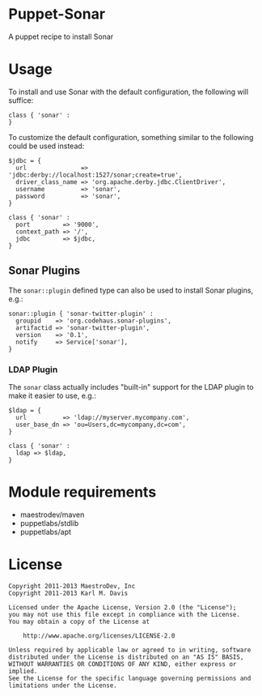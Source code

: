 Puppet-Sonar
============

A puppet recipe to install Sonar


# Usage

To install and use Sonar with the default configuration, the following will suffice:

    class { 'sonar' :
    }

To customize the default configuration, something similar to the following could be used instead:

    $jdbc = {
      url               => 'jdbc:derby://localhost:1527/sonar;create=true',
      driver_class_name => 'org.apache.derby.jdbc.ClientDriver',
      username          => 'sonar',
      password          => 'sonar',
    }

    class { 'sonar' :
      port         => '9000',
      context_path => '/',
      jdbc         => $jdbc,
    }
    
## Sonar Plugins

The `sonar::plugin` defined type can also be used to install Sonar plugins, e.g.:

    sonar::plugin { 'sonar-twitter-plugin' :
      groupid    => 'org.codehaus.sonar-plugins',
      artifactid => 'sonar-twitter-plugin',
      version    => '0.1',
      notify     => Service['sonar'],
    }

### LDAP Plugin

The `sonar` class actually includes "built-in" support for the LDAP plugin to make it easier to use, e.g.:

    $ldap = {
      url          => 'ldap://myserver.mycompany.com',
      user_base_dn => 'ou=Users,dc=mycompany,dc=com',
    }

    class { 'sonar' :
      ldap => $ldap,
    }

# Module requirements

* maestrodev/maven
* puppetlabs/stdlib
* puppetlabs/apt

# License

    Copyright 2011-2013 MaestroDev, Inc
    Copyright 2011-2013 Karl M. Davis

    Licensed under the Apache License, Version 2.0 (the "License");
    you may not use this file except in compliance with the License.
    You may obtain a copy of the License at

        http://www.apache.org/licenses/LICENSE-2.0

    Unless required by applicable law or agreed to in writing, software
    distributed under the License is distributed on an "AS IS" BASIS,
    WITHOUT WARRANTIES OR CONDITIONS OF ANY KIND, either express or implied.
    See the License for the specific language governing permissions and
    limitations under the License.
